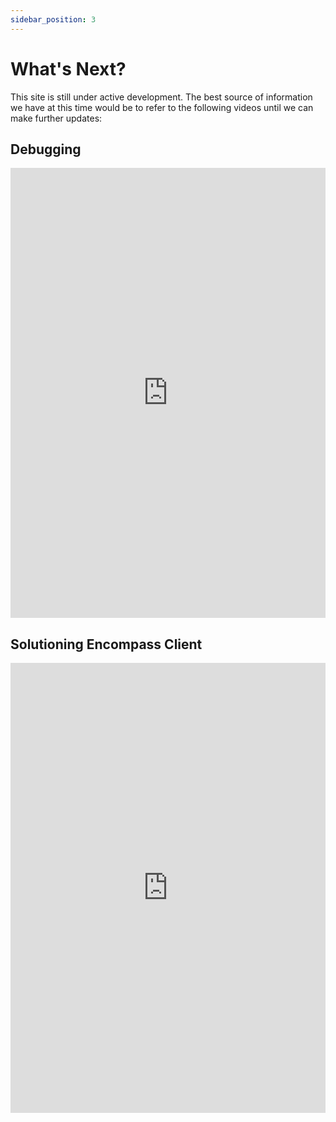```yaml
---
sidebar_position: 3
---
```


# What's Next?

This site is still under active development. The best source of information we have at this time would be to refer to the following videos until we can make further updates:

## Debugging

<iframe width="100%" height="720" src="https://www.youtube.com/embed/4k5jkDpJVz0" title="Debugging 1" frameborder="0" allowfullscreen></iframe>

## Solutioning Encompass Client

<iframe width="100%" height="720" src="https://www.youtube.com/embed/eDwdoq3rKOc" title="Solutioning Encompass Client" frameborder="0" allowfullscreen></iframe>

